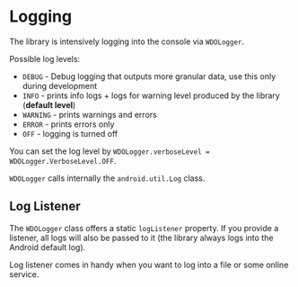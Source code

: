 # Logging

The library is intensively logging into the console via `WDOLogger`.

Possible log levels:

- `DEBUG` - Debug logging that outputs more granular data, use this only during development
- `INFO` - prints info logs + logs for warning level produced by the library (__default level__)
- `WARNING` - prints warnings and errors
- `ERROR` - prints errors only
- `OFF` - logging is turned off

You can set the log level by `WDOLogger.verboseLevel = WDOLogger.VerboseLevel.OFF`.

<!-- begin box info -->
`WDOLogger` calls internally the `android.util.Log` class.
<!-- end -->

## Log Listener

The `WDOLogger` class offers a static `logListener` property. If you provide a listener, all logs will also be passed to it (the library always logs into the Android default log).

<!-- begin box info -->
Log listener comes in handy when you want to log into a file or some online service.
<!-- end -->